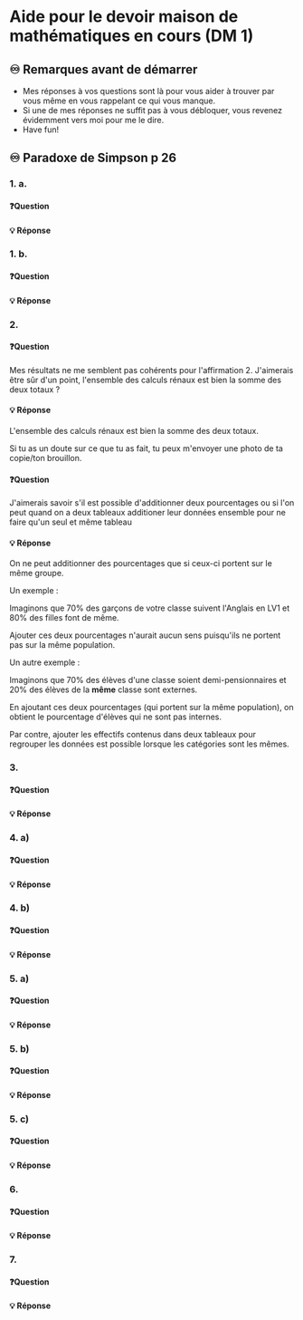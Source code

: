 # Aide pour le devoir maison de mathématiques en cours (DM 1)
## ♾️ Remarques avant de démarrer
- Mes réponses à vos questions sont là pour vous aider à trouver par vous même en vous rappelant ce qui vous manque.
- Si une de mes réponses ne suffit pas à vous débloquer, vous revenez évidemment vers moi pour me le dire.
- Have fun!

## ♾️ Paradoxe de Simpson p 26

### 1. a.
#### ❓Question

####  💡 Réponse

### 1. b.
#### ❓Question

####  💡 Réponse

### 2.
#### ❓Question
Mes résultats ne me semblent pas cohérents pour l'affirmation 2. J'aimerais être sûr d'un point, l'ensemble des calculs rénaux est bien la somme des deux totaux ?
####  💡 Réponse
L'ensemble des calculs rénaux est bien la somme des deux totaux.

Si tu as un doute sur ce que tu as fait, tu peux m'envoyer une photo de ta copie/ton brouillon.

#### ❓Question
J'aimerais savoir s'il est possible d'additionner deux pourcentages ou si l'on peut quand on a deux tableaux additioner leur données ensemble pour ne faire qu'un seul et même tableau
####  💡 Réponse
On ne peut additionner des pourcentages que si ceux-ci portent sur le même groupe.

Un exemple :

Imaginons que 70% des garçons de votre classe suivent l'Anglais en LV1 et 80% des filles font de même.

Ajouter ces deux pourcentages n'aurait aucun sens puisqu'ils ne portent pas sur la même population.

Un autre exemple :

Imaginons que 70% des élèves d'une classe soient demi-pensionnaires et 20% des élèves de la **même** classe sont externes.

En ajoutant ces deux pourcentages (qui portent sur la même population), on obtient le pourcentage d'élèves qui ne sont pas internes.

Par contre, ajouter les effectifs contenus dans deux tableaux pour regrouper les données est possible lorsque les catégories sont les mêmes.
### 3.
#### ❓Question

####  💡 Réponse

### 4. a)
#### ❓Question
####  💡 Réponse

### 4. b)
#### ❓Question

####  💡 Réponse

### 5. a)
#### ❓Question

####  💡 Réponse

### 5. b)
#### ❓Question

####  💡 Réponse

### 5. c)
#### ❓Question

####  💡 Réponse

### 6.
#### ❓Question

####  💡 Réponse

### 7.
#### ❓Question

####  💡 Réponse


